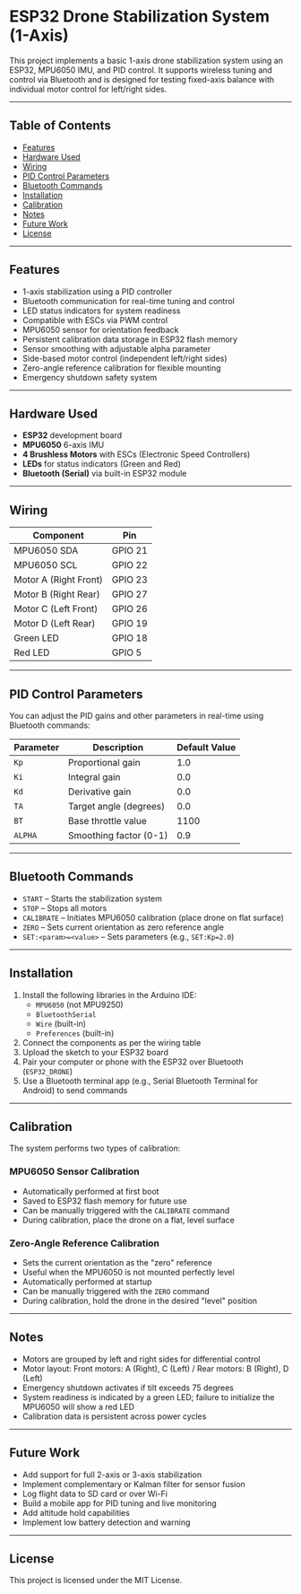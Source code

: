 # ESP32 Drone Stabilization System (1-Axis)

This project implements a basic 1-axis drone stabilization system using an ESP32, MPU6050 IMU, and PID control. It supports wireless tuning and control via Bluetooth and is designed for testing fixed-axis balance with individual motor control for left/right sides.

---

## Table of Contents

- [Features](#features)
- [Hardware Used](#hardware-used)
- [Wiring](#wiring)
- [PID Control Parameters](#pid-control-parameters)
- [Bluetooth Commands](#bluetooth-commands)
- [Installation](#installation)
- [Calibration](#calibration)
- [Notes](#notes)
- [Future Work](#future-work)
- [License](#license)

---

## Features

- 1-axis stabilization using a PID controller
- Bluetooth communication for real-time tuning and control
- LED status indicators for system readiness
- Compatible with ESCs via PWM control
- MPU6050 sensor for orientation feedback
- Persistent calibration data storage in ESP32 flash memory
- Sensor smoothing with adjustable alpha parameter
- Side-based motor control (independent left/right sides)
- Zero-angle reference calibration for flexible mounting
- Emergency shutdown safety system

---

## Hardware Used

- **ESP32** development board
- **MPU6050** 6-axis IMU
- **4 Brushless Motors** with ESCs (Electronic Speed Controllers)
- **LEDs** for status indicators (Green and Red)
- **Bluetooth (Serial)** via built-in ESP32 module

---

## Wiring

| Component     | Pin    |
|---------------|--------|
| MPU6050 SDA   | GPIO 21 |
| MPU6050 SCL   | GPIO 22 |
| Motor A (Right Front) | GPIO 23 |
| Motor B (Right Rear)  | GPIO 27 |
| Motor C (Left Front)  | GPIO 26 |
| Motor D (Left Rear)   | GPIO 19 |
| Green LED     | GPIO 18 |
| Red LED       | GPIO 5  |

---

## PID Control Parameters

You can adjust the PID gains and other parameters in real-time using Bluetooth commands:

| Parameter     | Description              | Default Value |
|---------------|--------------------------|--------------|
| `Kp`          | Proportional gain        | 1.0          |
| `Ki`          | Integral gain            | 0.0          |
| `Kd`          | Derivative gain          | 0.0          |
| `TA`          | Target angle (degrees)   | 0.0          |
| `BT`          | Base throttle value      | 1100         |
| `ALPHA`       | Smoothing factor (0-1)   | 0.9          |

---

## Bluetooth Commands

- `START` – Starts the stabilization system
- `STOP` – Stops all motors
- `CALIBRATE` – Initiates MPU6050 calibration (place drone on flat surface)
- `ZERO` – Sets current orientation as zero reference angle
- `SET:<param>=<value>` – Sets parameters (e.g., `SET:Kp=2.0`)

---

## Installation

1. Install the following libraries in the Arduino IDE:
   - `MPU6050` (not MPU9250)
   - `BluetoothSerial`
   - `Wire` (built-in)
   - `Preferences` (built-in)
2. Connect the components as per the wiring table
3. Upload the sketch to your ESP32 board
4. Pair your computer or phone with the ESP32 over Bluetooth (`ESP32_DRONE`)
5. Use a Bluetooth terminal app (e.g., Serial Bluetooth Terminal for Android) to send commands

---

## Calibration

The system performs two types of calibration:

### MPU6050 Sensor Calibration
- Automatically performed at first boot
- Saved to ESP32 flash memory for future use
- Can be manually triggered with the `CALIBRATE` command
- During calibration, place the drone on a flat, level surface

### Zero-Angle Reference Calibration
- Sets the current orientation as the "zero" reference
- Useful when the MPU6050 is not mounted perfectly level
- Automatically performed at startup
- Can be manually triggered with the `ZERO` command
- During calibration, hold the drone in the desired "level" position

---

## Notes

- Motors are grouped by left and right sides for differential control
- Motor layout: Front motors: A (Right), C (Left) / Rear motors: B (Right), D (Left)
- Emergency shutdown activates if tilt exceeds 75 degrees
- System readiness is indicated by a green LED; failure to initialize the MPU6050 will show a red LED
- Calibration data is persistent across power cycles

---

## Future Work

- Add support for full 2-axis or 3-axis stabilization
- Implement complementary or Kalman filter for sensor fusion
- Log flight data to SD card or over Wi-Fi
- Build a mobile app for PID tuning and live monitoring
- Add altitude hold capabilities
- Implement low battery detection and warning

---

## License

This project is licensed under the MIT License.
